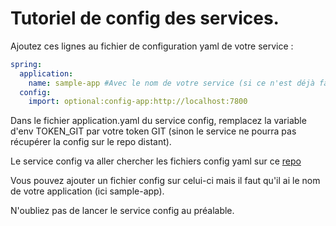 # Tutoriel de config des services.

Ajoutez ces lignes au fichier de configuration yaml de votre service :


```yaml
spring:
  application:
    name: sample-app #Avec le nom de votre service (si ce n'est déjà fait)
  config:
    import: optional:config-app:http://localhost:7800
```

Dans le fichier application.yaml du service config, remplacez la variable d'env TOKEN_GIT par votre token GIT (sinon le service ne pourra pas récupérer la config sur le repo distant).

Le service config va aller chercher les fichiers config yaml sur ce [repo](https://github.com/cybe-m1/microorder_config)

Vous pouvez ajouter un fichier config sur celui-ci mais il faut qu'il ai le nom de votre application (ici sample-app).

N'oubliez pas de lancer le service config au préalable.


